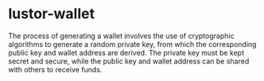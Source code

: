 # lustor-wallet
The process of generating a wallet involves the use of cryptographic algorithms to generate a random private key, from which the corresponding public key and wallet address are derived. The private key must be kept secret and secure, while the public key and wallet address can be shared with others to receive funds.
